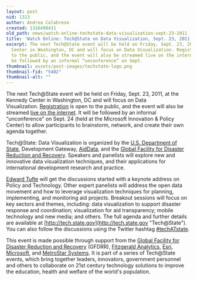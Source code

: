 ```yaml
---
layout: post
nid: 1313
author: Andrea Calabrese
created: 1316498431
old_path: news/watch-online-techstate-data-visualization-sept-23-2011
title: 'Watch Online: Tech@State on Data Visualization, Sept. 23, 2011'
excerpt: The next Tech@State event will be held on Friday, Sept. 23, 2011, at the Kennedy
  Center in Washington, DC and will focus on Data Visualization. Registration is open
  to the public, and the event will also be streamed live on the internet. It will
  be followed by an informal “unconference” on Sept.
thumbnail: assets/post-images/techstate-logo.png
thumbnail-fid: "5402"
thumbnail-alt: ""
---
```


The next Tech@State event will be held on Friday, Sept. 23, 2011, at the Kennedy Center in Washington, DC and will focus on Data Visualization. [Registration](http://techatstateday1.eventbrite.com/ "Tech@State Registration") is open to the public, and the event will also be streamed [live on the internet](http://www.ustream.tv/channel/tech-state "Tech@State Live Streaming"). It will be followed by an informal “unconference” on Sept. 24 (held at the Microsoft Innovation & Policy Center) to allow participants to brainstorm, network, and create their own agenda together.

Tech@State: Data Visualization is organized by the [U.S. Department of State](http://www.state.gov "U.S. Department of State"), Development Gateway, [AidData](http://www.aiddata.org "AidData Portal"), and the [Global Facility for Disaster Reduction and Recovery](http://www.gfdrr.org "GFDRR"). Speakers and panelists will explore new and innovative data visualization techniques, and their applications for international development research and practice.

[Edward Tufte](http://www.youtube.com/watch?v=Th_1azZA2OY "Edward Tufte: Beautiful Evidence (Highlights)") will get the discussions started with a keynote address on Policy and Technology. Other expert panelists will address the open data movement and how to leverage visualization techniques for planning, implementing, and monitoring aid projects. Breakout sessions will focus on key sectors and themes, including: data visualization to support disaster response and coordination; visualization for aid transparency; mobile technology and new media; and others. The full agenda and further details are available at [http://tech.state.gov](http://tech.state.gov "Tech@State"). You can also follow the discussions using the Twitter hashtag [\#techATstate](http://twitter.com/#!/techATState "#techATState").

This event is made possible through support from the [Global Facility for Disaster Reduction and Recovery](http://www.gfdrr.org "GFDRR") (GFDRR), [Fitzgerald Analytics](http://www.fitzgerald-analytics.com "Fitzgerald Analytics"), [Esri](http://www.esri.com "Esri"), [Microsoft](http://www.microsoft.com "Microsoft Corporation"), and [MetroStar Systems](http://www.metrostarsystems.com "MetroStar Systems"). It is part of a series of Tech@State events, which bring together leaders, innovators, government personnel and others to collaborate on 21st century technology solutions to improve the education, health and welfare of the world's population.
